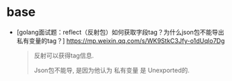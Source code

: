 # base

- [golang面试题：reflect（反射包）如何获取字段tag？为什么json包不能导出私有变量的tag？] https://mp.weixin.qq.com/s/WK9StkC3Jfy-o1dUqlo7Dg

  > 反射可以获得tag信息.
  >
  > Json包不能导, 是因为他认为 私有变量 是 Unexported的.
